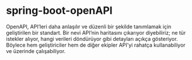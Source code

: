 # spring-boot-openAPI

OpenAPI, API’leri daha anlaşılır ve düzenli bir şekilde tanımlamak için geliştirilen bir standart. Bir nevi API’nin haritasını çıkarıyor diyebiliriz; ne tür istekler alıyor, hangi verileri döndürüyor gibi detayları açıkça gösteriyor. Böylece hem geliştiriciler hem de diğer ekipler API'yi rahatça kullanabiliyor ve üzerinde çalışabiliyor.